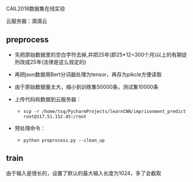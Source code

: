 CAIL2018数据集在线实验

云服务器：滴滴云

## preprocess

- 先把原始数据里的空白字符去掉,并把25年(即25*12=300个月)以上的有期徒刑改成25年(法律是这么规定的)

- 再把json数据用Bert分词器处理为tensor，再存为pikcle方便读取

- 由于原始数据量太大，缩小到训练集50000条，测试集10000条

- 上传代码和数据到云服务器：

  - ```
    scp -r /home/tsq/PycharmProjects/learnCNN/imprisonment_predict  root@117.51.152.45:/root
    ```

    

- 预处理命令：

  - ```
    python preprocess.py --clean_up
    ```



## train

由于输入是很长的，设置了默认的最大输入长度为1024，多了会截取